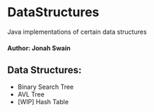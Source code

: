 # DataStructures  
Java implementations of certain data structures  
  
#### Author: Jonah Swain  
  
## Data Structures:
- Binary Search Tree
- AVL Tree
- [WIP] Hash Table